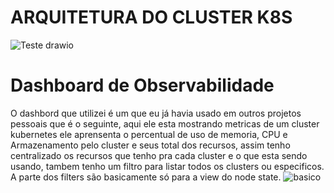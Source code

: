 # ARQUITETURA DO CLUSTER K8S
![Teste drawio](https://github.com/charles-code-j/desafio-tecnico/assets/57137735/7e0d8fa7-6d3b-4984-9403-eb4bef2da84a)

# Dashboard de Observabilidade
O dashbord que utilizei é um que eu já havia usado em outros projetos pessoais que é o seguinte, aqui ele esta mostrando metricas de um cluster kubernetes ele aprensenta o percentual de uso de memoria, CPU e Armazenamento pelo cluster e seus total dos recursos, assim tenho centralizado os recursos que tenho pra cada cluster e o que esta sendo usando, tambem tenho um filtro para listar todos os clusters ou especificos. A parte dos filters são basicamente só para a view do node state.
![basico](https://github.com/charles-code-j/desafio-tecnico/assets/57137735/3a54fbec-163a-46d8-be8a-2f8417e0b2dc)






